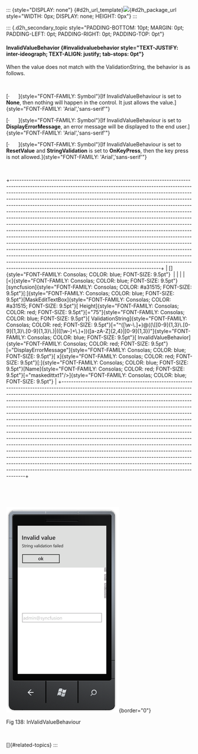 ::: {style="DISPLAY: none"}
[](ms-xhelp:///?Id=d2h_url_template){#d2h_url_template}![](!package_url!){#d2h_package_url style="WIDTH: 0px; DISPLAY: none; HEIGHT: 0px"}
:::

::: {.d2h_secondary_topic style="PADDING-BOTTOM: 10pt; MARGIN: 0pt; PADDING-LEFT: 0pt; PADDING-RIGHT: 0pt; PADDING-TOP: 0pt"}
#### InvalidValueBehavior {#invalidvaluebehavior style="TEXT-JUSTIFY: inter-ideograph; TEXT-ALIGN: justify; tab-stops: 0pt"}

When the value does not match with the ValidationString, the behavior is as follows.

 

[·      ]{style="FONT-FAMILY: Symbol"}[If InvalidValueBehaviour is set to **None**, then nothing will happen in the control. It just allows the value.]{style="FONT-FAMILY: 'Arial','sans-serif'"}

[·      ]{style="FONT-FAMILY: Symbol"}[If InvalidValueBehaviour is set to **DisplayErrorMessage**, an error message will be displayed to the end user.]{style="FONT-FAMILY: 'Arial','sans-serif'"}

[·      ]{style="FONT-FAMILY: Symbol"}[If InvalidValueBehaviour is set to **ResetValue** and **StringValidation** is set to **OnKeyPress**, then the key press is not allowed.]{style="FONT-FAMILY: 'Arial','sans-serif'"}

 

+---------------------------------------------------------------------------------------------------------------------------------------------------------------------------------------------------------------------------------------------------------------------------------------------------------------------------------------------------------------------------------------------------------------------------------------------------------------------------------------------------------------------------------------------------------------------------------------------------------------------------------------------------------------------------------------------------------------------------------------------------------------------------------------------------------------------------------------------------------------------------------------------------------------------------------------------------------------------------------------------------------------------------------------------------------------------------------------------------------------------------------------------------------------------------------------------------+
| []{style="FONT-FAMILY: Consolas; COLOR: blue; FONT-SIZE: 9.5pt"}                                                                                                                                                                                                                                                                                                                                                                                                                                                                                                                                                                                                                                                                                                                                                                                                                                                                                                                                                                                                                                                                                                                                  |
|                                                                                                                                                                                                                                                                                                                                                                                                                                                                                                                                                                                                                                                                                                                                                                                                                                                                                                                                                                                                                                                                                                                                                                                                   |
| [\<]{style="FONT-FAMILY: Consolas; COLOR: blue; FONT-SIZE: 9.5pt"}[syncfusion]{style="FONT-FAMILY: Consolas; COLOR: #a31515; FONT-SIZE: 9.5pt"}[:]{style="FONT-FAMILY: Consolas; COLOR: blue; FONT-SIZE: 9.5pt"}[MaskEditTextBox]{style="FONT-FAMILY: Consolas; COLOR: #a31515; FONT-SIZE: 9.5pt"}[ Height]{style="FONT-FAMILY: Consolas; COLOR: red; FONT-SIZE: 9.5pt"}[=\"75\"]{style="FONT-FAMILY: Consolas; COLOR: blue; FONT-SIZE: 9.5pt"}[ ValidationString]{style="FONT-FAMILY: Consolas; COLOR: red; FONT-SIZE: 9.5pt"}[=\"\^(\[\\w-\\.\]+)@((\\\[\[0-9\]{1,3}\\.\[0-9\]{1,3}\\.\[0-9\]{1,3}\\.)\|((\[\\w-\]+\\.)+))(\[a-zA-Z\]{2,4}\|\[0-9\]{1,3})\"]{style="FONT-FAMILY: Consolas; COLOR: blue; FONT-SIZE: 9.5pt"}[ InvalidValueBehavior]{style="FONT-FAMILY: Consolas; COLOR: red; FONT-SIZE: 9.5pt"}[=\"DisplayErrorMessage\"]{style="FONT-FAMILY: Consolas; COLOR: blue; FONT-SIZE: 9.5pt"}[ x]{style="FONT-FAMILY: Consolas; COLOR: red; FONT-SIZE: 9.5pt"}[:]{style="FONT-FAMILY: Consolas; COLOR: blue; FONT-SIZE: 9.5pt"}[Name]{style="FONT-FAMILY: Consolas; COLOR: red; FONT-SIZE: 9.5pt"}[=\"maskedittxt1\"/\>]{style="FONT-FAMILY: Consolas; COLOR: blue; FONT-SIZE: 9.5pt"} |
+---------------------------------------------------------------------------------------------------------------------------------------------------------------------------------------------------------------------------------------------------------------------------------------------------------------------------------------------------------------------------------------------------------------------------------------------------------------------------------------------------------------------------------------------------------------------------------------------------------------------------------------------------------------------------------------------------------------------------------------------------------------------------------------------------------------------------------------------------------------------------------------------------------------------------------------------------------------------------------------------------------------------------------------------------------------------------------------------------------------------------------------------------------------------------------------------------+

 

 

![](ImagesExt/image78_135.png){border="0"}

Fig 138: InValidValueBehaviour

 

[]{#related-topics}
:::
